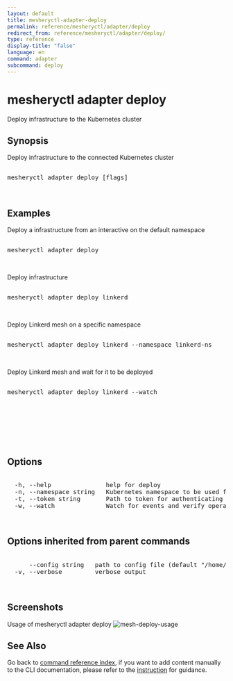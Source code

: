 ```yaml
---
layout: default
title: mesheryctl-adapter-deploy
permalink: reference/mesheryctl/adapter/deploy
redirect_from: reference/mesheryctl/adapter/deploy/
type: reference
display-title: "false"
language: en
command: adapter
subcommand: deploy
---
```


# mesheryctl adapter deploy

Deploy infrastructure to the Kubernetes cluster

## Synopsis

Deploy infrastructure to the connected Kubernetes cluster
<pre class='codeblock-pre'>
<div class='codeblock'>
mesheryctl adapter deploy [flags]

</div>
</pre> 

## Examples

Deploy a infrastructure from an interactive on the default namespace
<pre class='codeblock-pre'>
<div class='codeblock'>
mesheryctl adapter deploy

</div>
</pre> 

Deploy infrastructure
<pre class='codeblock-pre'>
<div class='codeblock'>
mesheryctl adapter deploy linkerd

</div>
</pre> 

Deploy Linkerd mesh on a specific namespace
<pre class='codeblock-pre'>
<div class='codeblock'>
mesheryctl adapter deploy linkerd --namespace linkerd-ns

</div>
</pre> 

Deploy Linkerd mesh and wait for it to be deployed
<pre class='codeblock-pre'>
<div class='codeblock'>
mesheryctl adapter deploy linkerd --watch

</div>
</pre> 

<pre class='codeblock-pre'>
<div class='codeblock'>
		

</div>
</pre> 

## Options

<pre class='codeblock-pre'>
<div class='codeblock'>
  -h, --help               help for deploy
  -n, --namespace string   Kubernetes namespace to be used for deploying the validation tests and sample workload (default "default")
  -t, --token string       Path to token for authenticating to Meshery API
  -w, --watch              Watch for events and verify operation (in beta testing)

</div>
</pre>

## Options inherited from parent commands

<pre class='codeblock-pre'>
<div class='codeblock'>
      --config string   path to config file (default "/home/runner/.meshery/config.yaml")
  -v, --verbose         verbose output

</div>
</pre>

## Screenshots

Usage of mesheryctl adapter deploy
![mesh-deploy-usage](/assets/img/mesheryctl/deploy-mesh.png)

## See Also

Go back to [command reference index](/reference/mesheryctl/), if you want to add content manually to the CLI documentation, please refer to the [instruction](/project/contributing/contributing-cli#preserving-manually-added-documentation) for guidance.
